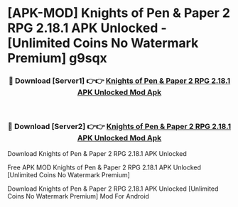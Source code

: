 # [APK-MOD] Knights of Pen & Paper 2  RPG 2.18.1 APK Unlocked - [Unlimited Coins No Watermark Premium] g9sqx



<div align="center">
<h3>🔴 Download [Server1] 👉👉 <a href="https://momento.my/?title=Knights_of_Pen_&_Paper_2__RPG_2.18.1_APK_Unlocked">Knights of Pen & Paper 2  RPG 2.18.1 APK Unlocked Mod Apk</a></h3><br>

<h3>🔴 Download [Server2] 👉👉 <a href="https://momento.my/?title=Knights_of_Pen_&_Paper_2__RPG_2.18.1_APK_Unlocked">Knights of Pen & Paper 2  RPG 2.18.1 APK Unlocked Mod Apk</a></h3>
</div>



Download Knights of Pen & Paper 2  RPG 2.18.1 APK Unlocked 

Free APK MOD Knights of Pen & Paper 2  RPG 2.18.1 APK Unlocked [Unlimited Coins No Watermark Premium]

Download Knights of Pen & Paper 2  RPG 2.18.1 APK Unlocked [Unlimited Coins No Watermark Premium] Mod For Android
